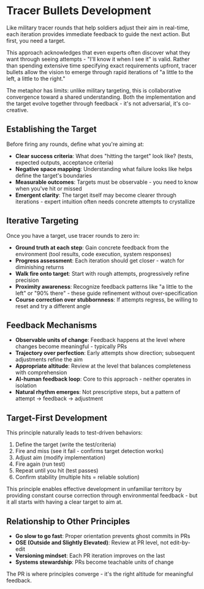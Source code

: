 # Tracer Bullets Development

Like military tracer rounds that help soldiers adjust their aim in real-time, each iteration provides immediate feedback to guide the next action. But first, you need a target.

This approach acknowledges that even experts often discover what they want through seeing attempts - "I'll know it when I see it" is valid. Rather than spending extensive time specifying exact requirements upfront, tracer bullets allow the vision to emerge through rapid iterations of "a little to the left, a little to the right."

The metaphor has limits: unlike military targeting, this is collaborative convergence toward a shared understanding. Both the implementation and the target evolve together through feedback - it's not adversarial, it's co-creative.

## Establishing the Target
Before firing any rounds, define what you're aiming at:
- **Clear success criteria**: What does "hitting the target" look like? (tests, expected outputs, acceptance criteria)
- **Negative space mapping**: Understanding what failure looks like helps define the target's boundaries
- **Measurable outcomes**: Targets must be observable - you need to know when you've hit or missed
- **Emergent clarity**: The target itself may become clearer through iterations - expert intuition often needs concrete attempts to crystallize

## Iterative Targeting
Once you have a target, use tracer rounds to zero in:
- **Ground truth at each step**: Gain concrete feedback from the environment (tool results, code execution, system responses)
- **Progress assessment**: Each iteration should get closer - watch for diminishing returns
- **Walk fire onto target**: Start with rough attempts, progressively refine precision
- **Proximity awareness**: Recognize feedback patterns like "a little to the left" or "90% there" - these guide refinement without over-specification
- **Course correction over stubbornness**: If attempts regress, be willing to reset and try a different angle

## Feedback Mechanisms
- **Observable units of change**: Feedback happens at the level where changes become meaningful - typically PRs
- **Trajectory over perfection**: Early attempts show direction; subsequent adjustments refine the aim
- **Appropriate altitude**: Review at the level that balances completeness with comprehension
- **AI-human feedback loop**: Core to this approach - neither operates in isolation
- **Natural rhythm emerges**: Not prescriptive steps, but a pattern of attempt → feedback → adjustment

## Target-First Development
This principle naturally leads to test-driven behaviors:
1. Define the target (write the test/criteria)
2. Fire and miss (see it fail - confirms target detection works)
3. Adjust aim (modify implementation)
4. Fire again (run test)
5. Repeat until you hit (test passes)
6. Confirm stability (multiple hits = reliable solution)

This principle enables effective development in unfamiliar territory by providing constant course correction through environmental feedback - but it all starts with having a clear target to aim at.

## Relationship to Other Principles
- **Go slow to go fast**: Proper orientation prevents ghost commits in PRs
- **OSE (Outside and Slightly Elevated)**: Review at PR level, not edit-by-edit
- **Versioning mindset**: Each PR iteration improves on the last
- **Systems stewardship**: PRs become teachable units of change

The PR is where principles converge - it's the right altitude for meaningful feedback.